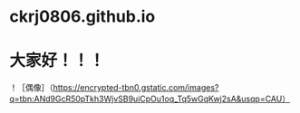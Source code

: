 # ckrj0806.github.io
# 大家好！！！
！［偶像］（https://encrypted-tbn0.gstatic.com/images?q=tbn:ANd9GcR50pTkh3WjvSB9uiCpOu1oq_Tq5wGqKwj2sA&usqp=CAU）
